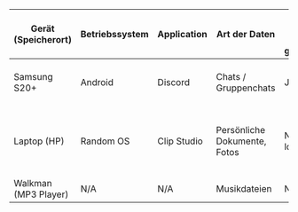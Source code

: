 | Gerät (Speicherort)     | Betriebssystem | Application    | Art der Daten                 | Auf zentralem Server gespeichert | User Friendly Privacy Policy | Folgen von Datenverlust (Zugriffsverlust)                    | Folgen von Datendiebstahl                          | Backup vorhanden? | Art des Backups | Häufigkeit des Backups | Massnahmen                                         |
|-------------------------|----------------|----------------|-------------------------------|----------------------------------|-------------------------------|-------------------------------------------------------------|---------------------------------------------------|--------------------|-----------------|------------------------|-----------------------------------------------------|
| Samsung S20+            | Android        | Discord        | Chats / Gruppenchats          | Ja                               | Ja, sehr.                     | Kommunikation kann nicht nachvollzogen werden.               | Schlimm: Private Daten und Chats mit Freunden     | Nein               | N/A             | N/A                    | Prüfen ob ein Backup möglich ist.                   |
| Laptop (HP)             | Random OS      | Clip Studio    | Persönliche Dokumente, Fotos  | Nein, nur lokal                  | N/A                           | Emotionale Bindung zu Daten                                  | Veröffentlichung von intimen Daten                | Ja                 | Lokale Sicherung | Monatlich              | Dateien mit Cryptomator auf Filehosting-Dienst sichern. |
| Walkman (MP3 Player)    | N/A            | N/A            | Musikdateien                  | Nein                             | N/A                           | Keine                                                        | Keine                                             | Nein               | N/A             | N/A                    | Keine                                               |
